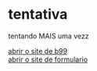# tentativa
 tentando MAIS uma vezz

 <a href='https://amoriams.github.io/tentativa/siteb99/index.html' target="_blank">abrir o site de b99</a> <br>
  <a href='https://amoriams.github.io/tentativa/minhas-tentativas/feitos-por-mim/001/search-me.html' target="_blank">abrir o site de formulario</a>
 
